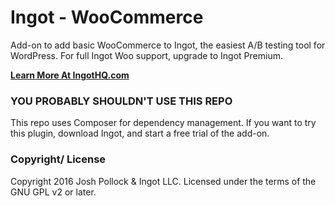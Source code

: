 # Ingot - WooCommerce
Add-on to add basic WooCommerce to Ingot, the easiest A/B testing tool for WordPress. For full Ingot Woo support, upgrade to Ingot Premium.

<strong>[Learn More At IngotHQ.com](http://ingothq.com)</strong>

### YOU PROBABLY SHOULDN'T USE THIS REPO
This repo uses Composer for dependency management. If you want to try this plugin, download Ingot, and start a free trial of the add-on.

### Copyright/ License
Copyright 2016 Josh Pollock & Ingot LLC. Licensed under the terms of the GNU GPL v2 or later.
